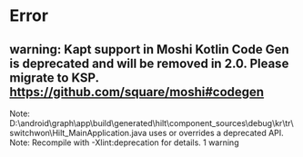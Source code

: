 # Error
## warning: Kapt support in Moshi Kotlin Code Gen is deprecated and will be removed in 2.0. Please migrate to KSP. https://github.com/square/moshi#codegen
Note: D:\android\graph\app\build\generated\hilt\component_sources\debug\kr\tr\switchwon\Hilt_MainApplication.java uses or overrides a deprecated API.
Note: Recompile with -Xlint:deprecation for details.
1 warning










